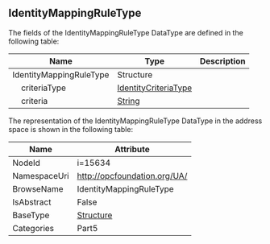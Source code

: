 <!-- datatype -->
## IdentityMappingRuleType
  
<!-- end of description -->
The fields of the IdentityMappingRuleType DataType are defined in the following table:  

|Name|Type|Description|
|---|---|---|
|IdentityMappingRuleType|Structure||
|&nbsp;&nbsp;&nbsp;&nbsp;criteriaType|[IdentityCriteriaType](../../../Part5/DataTypes/IdentityCriteriaType/readme.md)||
|&nbsp;&nbsp;&nbsp;&nbsp;criteria|[String](../../../Part3/DataTypes/String/readme.md)||

The representation of the IdentityMappingRuleType DataType in the address space is shown in the following table:  

|Name|Attribute|
|---|---|
|NodeId|i=15634|
|NamespaceUri|http://opcfoundation.org/UA/|
|BrowseName|IdentityMappingRuleType|
|IsAbstract|False|
|BaseType|[Structure](../../../Part3/DataTypes/Structure/readme.md)|
|Categories|Part5|

